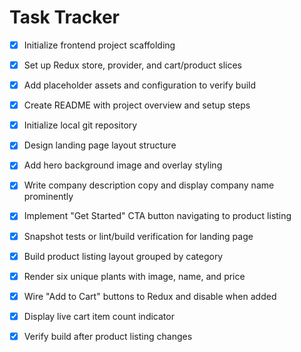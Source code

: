 # Task Tracker

- [x] Initialize frontend project scaffolding
- [x] Set up Redux store, provider, and cart/product slices
- [x] Add placeholder assets and configuration to verify build
- [x] Create README with project overview and setup steps
- [x] Initialize local git repository

- [x] Design landing page layout structure
- [x] Add hero background image and overlay styling
- [x] Write company description copy and display company name prominently
- [x] Implement "Get Started" CTA button navigating to product listing
- [x] Snapshot tests or lint/build verification for landing page

- [x] Build product listing layout grouped by category
- [x] Render six unique plants with image, name, and price
- [x] Wire "Add to Cart" buttons to Redux and disable when added
- [x] Display live cart item count indicator
- [x] Verify build after product listing changes
